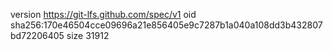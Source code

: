 version https://git-lfs.github.com/spec/v1
oid sha256:170e46504cce09696a21e856405e9c7287b1a040a108dd3b432807bd72206405
size 31912
